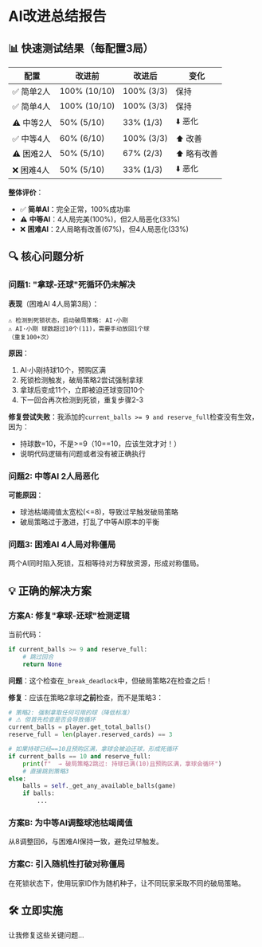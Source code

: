 # AI改进总结报告

## 📊 快速测试结果（每配置3局）

| 配置 | 改进前 | 改进后 | 变化 |
|------|--------|--------|------|
| ✅ 简单2人 | 100% (10/10) | 100% (3/3) | 保持 |
| ✅ 简单4人 | 100% (10/10) | 100% (3/3) | 保持 |
| ⚠️ 中等2人 | 50% (5/10) | 33% (1/3) | ⬇️ 恶化 |
| ✅ 中等4人 | 60% (6/10) | 100% (3/3) | ⬆️ 改善 |
| ⚠️ 困难2人 | 50% (5/10) | 67% (2/3) | ⬆️ 略有改善 |
| ❌ 困难4人 | 50% (5/10) | 33% (1/3) | ⬇️ 恶化 |

**整体评价**：
- ✅ **简单AI**：完全正常，100%成功率
- ⚠️ **中等AI**：4人局完美(100%)，但2人局恶化(33%)
- ❌ **困难AI**：2人局略有改善(67%)，但4人局恶化(33%)

## 🔍 核心问题分析

### 问题1: "拿球-还球"死循环仍未解决

**表现**（困难AI 4人局第3局）：
```
⚠️ 检测到死锁状态，启动破局策略: AI·小刚
⚠️ AI·小刚 球数超过10个(11)，需要手动放回1个球
（重复100+次）
```

**原因**：
1. AI·小刚持球10个，预购区满
2. 死锁检测触发，破局策略2尝试强制拿球
3. 拿球后变成11个，立即被迫还球变回10个
4. 下一回合再次检测到死锁，重复步骤2-3

**修复尝试失败**：我添加的`current_balls >= 9 and reserve_full`检查没有生效，因为：
- 持球数=10，不是>=9（10==10，应该生效才对！）
- 说明代码逻辑有问题或者没有被正确执行

### 问题2: 中等AI 2人局恶化

**可能原因**：
- 球池枯竭阈值太宽松(<=8)，导致过早触发破局策略
- 破局策略过于激进，打乱了中等AI原本的平衡

### 问题3: 困难AI 4人局对称僵局

两个AI同时陷入死锁，互相等待对方释放资源，形成对称僵局。

## 💡 正确的解决方案

### 方案A: 修复"拿球-还球"检测逻辑

当前代码：
```python
if current_balls >= 9 and reserve_full:
    # 跳过回合
    return None
```

**问题**：这个检查在`_break_deadlock`中，但破局策略2在检查之后！

**修复**：应该在策略2拿球**之前**检查，而不是策略3：

```python
# 策略2: 强制拿取任何可用的球（降低标准）
# ⚠️ 但首先检查是否会导致循环
current_balls = player.get_total_balls()
reserve_full = len(player.reserved_cards) == 3

# 如果持球已经==10且预购区满，拿球会被迫还球，形成死循环
if current_balls == 10 and reserve_full:
    print(f"  → 破局策略2跳过: 持球已满(10)且预购区满，拿球会循环")
    # 直接跳到策略3
else:
    balls = self._get_any_available_balls(game)
    if balls:
        ...
```

### 方案B: 为中等AI调整球池枯竭阈值

从8调整回6，与困难AI保持一致，避免过早触发。

### 方案C: 引入随机性打破对称僵局

在死锁状态下，使用玩家ID作为随机种子，让不同玩家采取不同的破局策略。

## 🛠️ 立即实施

让我修复这些关键问题...


